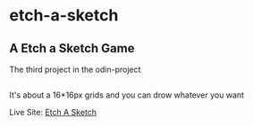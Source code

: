 # etch-a-sketch

## A Etch a Sketch Game

The third project in the odin-project
##
It's about a 16*16px grids and you can drow whatever you want

Live Site: [Etch A Sketch](https://0mar-cc.github.io/etch-a-sketch/)